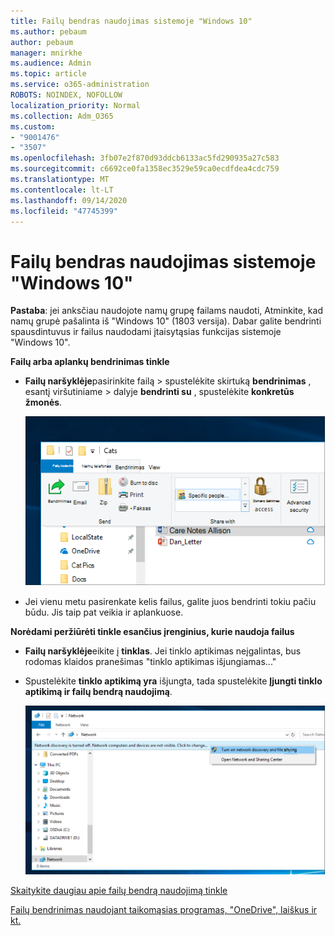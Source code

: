 ```yaml
---
title: Failų bendras naudojimas sistemoje "Windows 10"
ms.author: pebaum
author: pebaum
manager: mnirkhe
ms.audience: Admin
ms.topic: article
ms.service: o365-administration
ROBOTS: NOINDEX, NOFOLLOW
localization_priority: Normal
ms.collection: Adm_O365
ms.custom:
- "9001476"
- "3507"
ms.openlocfilehash: 3fb07e2f870d93ddcb6133ac5fd290935a27c583
ms.sourcegitcommit: c6692ce0fa1358ec3529e59ca0ecdfdea4cdc759
ms.translationtype: MT
ms.contentlocale: lt-LT
ms.lasthandoff: 09/14/2020
ms.locfileid: "47745399"
---
```

# <a name="file-sharing-over-a-network-in-windows-10"></a>Failų bendras naudojimas sistemoje "Windows 10"

**Pastaba**: jei anksčiau naudojote namų grupę failams naudoti, Atminkite, kad namų grupė pašalinta iš "Windows 10" (1803 versija). Dabar galite bendrinti spausdintuvus ir failus naudodami įtaisytąsias funkcijas sistemoje "Windows 10".

**Failų arba aplankų bendrinimas tinkle**

- **Failų naršyklėje**pasirinkite failą > spustelėkite skirtuką **bendrinimas** , esantį viršutiniame > dalyje **bendrinti su** , spustelėkite **konkretūs žmonės**.

    ![Bendrinti failą su konkrečiais asmenimis.](media/share-with-specific-people.png)
          
- Jei vienu metu pasirenkate kelis failus, galite juos bendrinti tokiu pačiu būdu. Jis taip pat veikia ir aplankuose.

**Norėdami peržiūrėti tinkle esančius įrenginius, kurie naudoja failus**

- **Failų naršyklėje**eikite į **tinklas**. Jei tinklo aptikimas neįgalintas, bus rodomas klaidos pranešimas "tinklo aptikimas išjungiamas..."

- Spustelėkite **tinklo aptikimą yra** išjungta, tada spustelėkite **Įjungti tinklo aptikimą ir failų bendrą naudojimą**.

    ![Įjunkite tinklo aptikimą ir failų bendrą naudojimą.](media/turn-on-network-discovery.png)

[Skaitykite daugiau apie failų bendrą naudojimą tinkle](https://support.microsoft.com/help/4092694/windows-10-file-sharing-over-a-network)

[Failų bendrinimas naudojant taikomąsias programas, "OneDrive", laiškus ir kt.](https://support.microsoft.com/help/4027674/windows-10-share-files-in-file-explorer)
